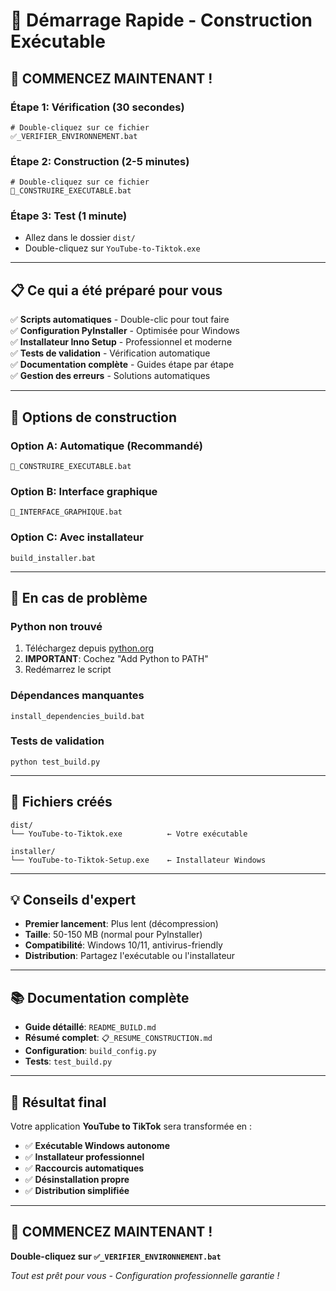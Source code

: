# 🎯 Démarrage Rapide - Construction Exécutable

## 🚀 **COMMENCEZ MAINTENANT !**

### **Étape 1: Vérification (30 secondes)**
```batch
# Double-cliquez sur ce fichier
✅_VERIFIER_ENVIRONNEMENT.bat
```

### **Étape 2: Construction (2-5 minutes)**
```batch
# Double-cliquez sur ce fichier
🚀_CONSTRUIRE_EXECUTABLE.bat
```

### **Étape 3: Test (1 minute)**
- Allez dans le dossier `dist/`
- Double-cliquez sur `YouTube-to-Tiktok.exe`

---

## 📋 **Ce qui a été préparé pour vous**

✅ **Scripts automatiques** - Double-clic pour tout faire  
✅ **Configuration PyInstaller** - Optimisée pour Windows  
✅ **Installateur Inno Setup** - Professionnel et moderne  
✅ **Tests de validation** - Vérification automatique  
✅ **Documentation complète** - Guides étape par étape  
✅ **Gestion des erreurs** - Solutions automatiques  

---

## 🎨 **Options de construction**

### **Option A: Automatique (Recommandé)**
```batch
🚀_CONSTRUIRE_EXECUTABLE.bat
```

### **Option B: Interface graphique**
```batch
🎨_INTERFACE_GRAPHIQUE.bat
```

### **Option C: Avec installateur**
```batch
build_installer.bat
```

---

## 🔧 **En cas de problème**

### **Python non trouvé**
1. Téléchargez depuis [python.org](https://python.org)
2. **IMPORTANT**: Cochez "Add Python to PATH"
3. Redémarrez le script

### **Dépendances manquantes**
```batch
install_dependencies_build.bat
```

### **Tests de validation**
```batch
python test_build.py
```

---

## 📁 **Fichiers créés**

```
dist/
└── YouTube-to-Tiktok.exe          ← Votre exécutable

installer/
└── YouTube-to-Tiktok-Setup.exe    ← Installateur Windows
```

---

## 💡 **Conseils d'expert**

- **Premier lancement**: Plus lent (décompression)
- **Taille**: 50-150 MB (normal pour PyInstaller)
- **Compatibilité**: Windows 10/11, antivirus-friendly
- **Distribution**: Partagez l'exécutable ou l'installateur

---

## 📚 **Documentation complète**

- **Guide détaillé**: `README_BUILD.md`
- **Résumé complet**: `📋_RESUME_CONSTRUCTION.md`
- **Configuration**: `build_config.py`
- **Tests**: `test_build.py`

---

## 🎉 **Résultat final**

Votre application **YouTube to TikTok** sera transformée en :
- ✅ **Exécutable Windows autonome**
- ✅ **Installateur professionnel**
- ✅ **Raccourcis automatiques**
- ✅ **Désinstallation propre**
- ✅ **Distribution simplifiée**

---

## 🚀 **COMMENCEZ MAINTENANT !**

**Double-cliquez sur `✅_VERIFIER_ENVIRONNEMENT.bat`**

*Tout est prêt pour vous - Configuration professionnelle garantie !*
